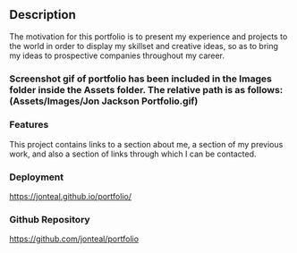 # <Portfolio>

## Description
The motivation for this portfolio is to present my experience and projects to the world in order to display 
my skillset and creative ideas, so as to bring my ideas to prospective companies throughout my career. 
  
### Screenshot gif of portfolio has been included in the Images folder inside the Assets folder. The relative path is as follows: (Assets/Images/Jon Jackson Portfolio.gif)

### Features
This project contains links to a section about me, a section of my previous work, and also a section of links through which I can be contacted.

### Deployment
https://jonteal.github.io/portfolio/
  
### Github Repository
https://github.com/jonteal/portfolio
  

